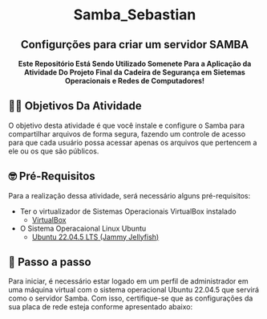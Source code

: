 <h1 align="center">Samba_Sebastian</h1>
<h2 align="center">Configurções para criar um servidor SAMBA</h2>

<p align="center">
<b>Este Repositório Está Sendo Utilizado Somenete Para a Aplicação da Atividade Do Projeto Final da Cadeira de Segurança em Sietemas Operacionais e Redes de Computadores!</b>
</p>

<h2> 👨‍💻 Objetivos Da Atividade</h2>
O objetivo desta atividade é que você instale e configure o Samba para compartilhar arquivos de forma segura, fazendo um controle de acesso para que cada usuário possa acessar apenas os arquivos que pertencem a ele ou os que são públicos.

<h2> 🤓 Pré-Requisitos</h2>

Para a realização dessa atividade, será necessário alguns pré-requisitos:

- Ter o virtualizador de Sistemas Operacionais VirtualBox instalado
    - [VirtualBox](https://www.virtualbox.org/wiki/Downloads)
- O Sistema Operacaional Linux Ubuntu
    - [Ubuntu 22.04.5 LTS (Jammy Jellyfish)](https://releases.ubuntu.com/jammy/ubuntu-22.04.5-desktop-amd64.iso)
 
<h2>  🦵 Passo a passo</h2>
Para iniciar, é necessário estar logado em um perfil de administrador em uma máquina virtual com o sistema operacional Ubuntu 22.04.5 que servirá como o servidor Samba. Com isso, certifique-se que as configurações da sua placa de rede esteja conforme apresentado abaixo:

